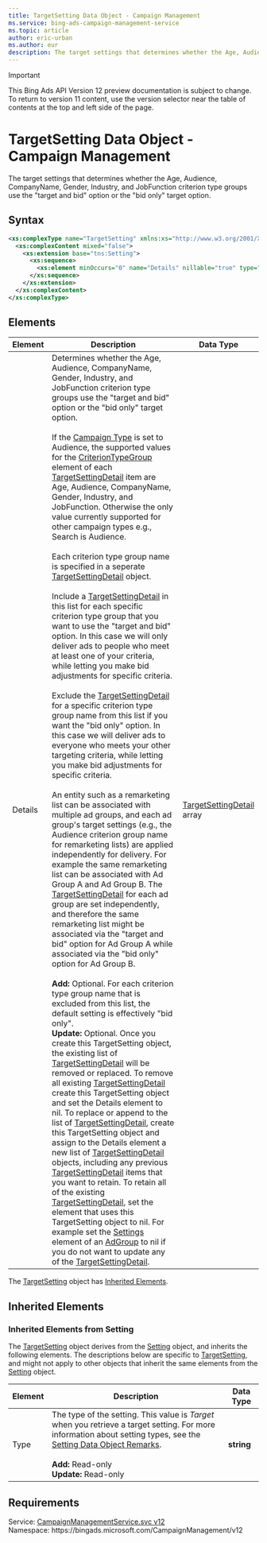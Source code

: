 ```yaml
---
title: TargetSetting Data Object - Campaign Management
ms.service: bing-ads-campaign-management-service
ms.topic: article
author: eric-urban
ms.author: eur
description: The target settings that determines whether the Age, Audience, CompanyName, Gender, Industry, and JobFunction criterion type groups use the "target and bid" option or the "bid only" target option.
---
```

> [!IMPORTANT]
> This Bing Ads API Version 12 preview documentation is subject to change. To return to version 11 content, use the version selector near the table of contents at the top and left side of the page.

# TargetSetting Data Object - Campaign Management
The target settings that determines whether the Age, Audience, CompanyName, Gender, Industry, and JobFunction criterion type groups use the "target and bid" option or the "bid only" target option.

## Syntax
```xml
<xs:complexType name="TargetSetting" xmlns:xs="http://www.w3.org/2001/XMLSchema">
  <xs:complexContent mixed="false">
    <xs:extension base="tns:Setting">
      <xs:sequence>
        <xs:element minOccurs="0" name="Details" nillable="true" type="tns:ArrayOfTargetSettingDetail" />
      </xs:sequence>
    </xs:extension>
  </xs:complexContent>
</xs:complexType>
```

## <a name="elements"></a>Elements

|Element|Description|Data Type|
|-----------|---------------|-------------|
|<a name="details"></a>Details|Determines whether the Age, Audience, CompanyName, Gender, Industry, and JobFunction criterion type groups use the "target and bid" option or the "bid only" target option.<br/><br/>If the [Campaign Type](campaign.md#campaigntype) is set to Audience, the supported values for the [CriterionTypeGroup](targetsettingdetail.md#criteriontypegroup) element of each [TargetSettingDetail](targetsettingdetail.md) item are Age, Audience, CompanyName, Gender, Industry, and JobFunction. Otherwise the only value currently supported for other campaign types e.g., Search is Audience.<br/><br/>Each criterion type group name is specified in a seperate [TargetSettingDetail](targetsettingdetail.md) object.<br/><br/>Include a [TargetSettingDetail](targetsettingdetail.md) in this list for each specific criterion type group that you want to use the "target and bid" option. In this case we will only deliver ads to people who meet at least one of your criteria, while letting you make bid adjustments for specific criteria.<br/><br/>Exclude the [TargetSettingDetail](targetsettingdetail.md) for a specific criterion type group name from this list if you want the "bid only" option. In this case we will deliver ads to everyone who meets your other targeting criteria, while letting you make bid adjustments for specific criteria.<br/><br/>An entity such as a remarketing list can be associated with multiple ad groups, and each ad group's target settings (e.g., the Audience criterion group name for remarketing lists) are applied independently for delivery. For example the same remarketing list can be associated with Ad Group A and Ad Group B. The [TargetSettingDetail](targetsettingdetail.md) for each ad group are set independently, and therefore the same remarketing list might be associated via the "target and bid" option for Ad Group A while associated via the "bid only" option for Ad Group B.<br/><br/>**Add:** Optional. For each criterion type group name that is excluded from this list, the default setting is effectively "bid only".<br/>**Update:** Optional. Once you create this TargetSetting object, the existing list of [TargetSettingDetail](targetsettingdetail.md) will be removed or replaced. To remove all existing [TargetSettingDetail](targetsettingdetail.md) create this TargetSetting object and set the Details element to nil. To replace or append to the list of [TargetSettingDetail](targetsettingdetail.md), create this TargetSetting object and assign to the Details element a new list of [TargetSettingDetail](targetsettingdetail.md) objects, including any previous [TargetSettingDetail](targetsettingdetail.md) items that you want to retain. To retain all of the existing [TargetSettingDetail](targetsettingdetail.md), set the element that uses this TargetSetting object to nil. For example set the [Settings](adgroup.md#settings) element of an [AdGroup](adgroup.md) to nil if you do not want to update any of the [TargetSettingDetail](targetsettingdetail.md).|[TargetSettingDetail](targetsettingdetail.md) array|

The [TargetSetting](targetsetting.md) object has [Inherited Elements](#inheritedelements).

## <a name="inheritedelements"></a>Inherited Elements

### <a name="inheritedelementssetting"></a>Inherited Elements from Setting
The [TargetSetting](targetsetting.md) object derives from the [Setting](setting.md) object, and inherits the following elements. The descriptions below are specific to [TargetSetting](targetsetting.md), and might not apply to other objects that inherit the same elements from the [Setting](setting.md) object.  

|Element|Description|Data Type|
|-----------|---------------|-------------|
|<a name="type"></a>Type|The type of the setting. This value is *Target* when you retrieve a target setting. For more information about setting types, see the [Setting Data Object Remarks](setting.md#remarks).<br/><br/>**Add:** Read-only<br/>**Update:** Read-only|**string**|

## Requirements
Service: [CampaignManagementService.svc v12](https://campaign.api.bingads.microsoft.com/Api/Advertiser/CampaignManagement/v12/CampaignManagementService.svc)  
Namespace: https\://bingads.microsoft.com/CampaignManagement/v12  

